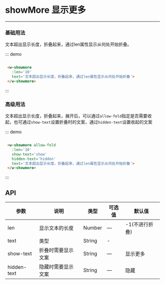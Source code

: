 # showMore 显示更多
----

### 基础用法
文本超出显示长度，折叠起来，通过len属性显示从何处开始折叠。

<div class="demo-block">
  <w-showmore :len='10' text='文本超出显示长度，折叠起来，通过len属性显示从何处开始折叠。'>
  </w-showmore>
</div>

::: demo
```html

 <w-showmore 
   :len='10' 
   text='文本超出显示长度，折叠起来，通过len属性显示从何处开始折叠'>
 </w-showmore>

```
:::

### 高级用法
文本超出显示长度，折叠起来，展开后，可以通过```allow-fold```指定是否需要收起，也可通过```show-text```设置折叠时的文案，通过```hidden-text```设置收起的文案

<div class="demo-block">
  <w-showmore 
    allow-fold 
    show-text='show'
    hidden-text='hidden'
    :len='10' 
    text='文本超出显示长度，折叠起来，展开后，可以通过 allowFold 指定是否需要收起'>
  </w-showmore>
</div>


::: demo
```html

 <w-showmore allow-fold
   :len='10' 
   show-text='show'
   hidden-text='hidden'
   text='文本超出显示长度，折叠起来，通过len属性显示从何处开始折叠'>
 </w-showmore>

```
:::

## API

| 参数      | 说明          | 类型      | 可选值                           | 默认值  |
|---------- |-------------- |---------- |--------------------------------  |-------- |
| len | 显示文本的长度 | Number | — | -1(不进行折叠) |
| text | 类型 | String | - |  |
| show-text | 折叠时需要显示文案 | String | — | 显示更多 |
| hidden-text | 隐藏时需要显示文案 | String | — | 隐藏 |
